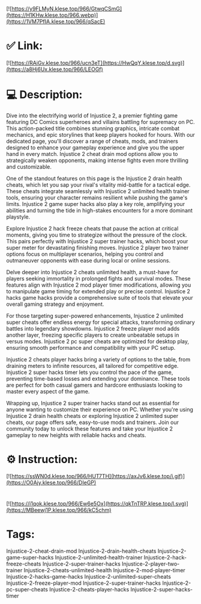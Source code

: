[![https://y9FLMyN.klese.top/966/GtwqCSmG](https://H1KHw.klese.top/966.webp)](https://1VM7PfIA.klese.top/966/qSacE)
# ✅ Link:
[![https://RAiGv.klese.top/966/ucn3eT](https://HwQqY.klese.top/d.svg)](https://a8Hj6Ux.klese.top/966/LEOGf)
# 💻 Description:
Dive into the electrifying world of Injustice 2, a premier fighting game featuring DC Comics superheroes and villains battling for supremacy on PC. This action-packed title combines stunning graphics, intricate combat mechanics, and epic storylines that keep players hooked for hours. With our dedicated page, you'll discover a range of cheats, mods, and trainers designed to enhance your gameplay experience and give you the upper hand in every match. Injustice 2 cheat drain mod options allow you to strategically weaken opponents, making intense fights even more thrilling and customizable.



One of the standout features on this page is the Injustice 2 drain health cheats, which let you sap your rival's vitality mid-battle for a tactical edge. These cheats integrate seamlessly with Injustice 2 unlimited health trainer tools, ensuring your character remains resilient while pushing the game's limits. Injustice 2 game super hacks also play a key role, amplifying your abilities and turning the tide in high-stakes encounters for a more dominant playstyle.



Explore Injustice 2 hack freeze cheats that pause the action at critical moments, giving you time to strategize without the pressure of the clock. This pairs perfectly with Injustice 2 super trainer hacks, which boost your super meter for devastating finishing moves. Injustice 2 player two trainer options focus on multiplayer scenarios, helping you control and outmaneuver opponents with ease during local or online sessions.



Delve deeper into Injustice 2 cheats unlimited health, a must-have for players seeking immortality in prolonged fights and survival modes. These features align with Injustice 2 mod player timer modifications, allowing you to manipulate game timing for extended play or precise control. Injustice 2 hacks game hacks provide a comprehensive suite of tools that elevate your overall gaming strategy and enjoyment.



For those targeting super-powered enhancements, Injustice 2 unlimited super cheats offer endless energy for special attacks, transforming ordinary battles into legendary showdowns. Injustice 2 freeze player mod adds another layer, freezing specific players to create unbeatable setups in versus modes. Injustice 2 pc super cheats are optimized for desktop play, ensuring smooth performance and compatibility with your PC setup.



Injustice 2 cheats player hacks bring a variety of options to the table, from draining meters to infinite resources, all tailored for competitive edge. Injustice 2 super hacks timer lets you control the pace of the game, preventing time-based losses and extending your dominance. These tools are perfect for both casual gamers and hardcore enthusiasts looking to master every aspect of the game.



Wrapping up, Injustice 2 super trainer hacks stand out as essential for anyone wanting to customize their experience on PC. Whether you're using Injustice 2 drain health cheats or exploring Injustice 2 unlimited super cheats, our page offers safe, easy-to-use mods and trainers. Join our community today to unlock these features and take your Injustice 2 gameplay to new heights with reliable hacks and cheats.

# ⚙️ Instruction:
[![https://ssWN0d.klese.top/966/HUT7TH](https://axJv6.klese.top/i.gif)](https://O0Ajy.klese.top/966/DIeGP)
#
[![https://i1qok.klese.top/966/Ew6e5Ox](https://qkTnTRP.klese.top/l.svg)](https://MBeewj1P.klese.top/966/kC5chm)
# Tags:
Injustice-2-cheat-drain-mod Injustice-2-drain-health-cheats Injustice-2-game-super-hacks Injustice-2-unlimited-health-trainer Injustice-2-hack-freeze-cheats Injustice-2-super-trainer-hacks Injustice-2-player-two-trainer Injustice-2-cheats-unlimited-health Injustice-2-mod-player-timer Injustice-2-hacks-game-hacks Injustice-2-unlimited-super-cheats Injustice-2-freeze-player-mod Injustice-2-super-trainer-hacks Injustice-2-pc-super-cheats Injustice-2-cheats-player-hacks Injustice-2-super-hacks-timer






